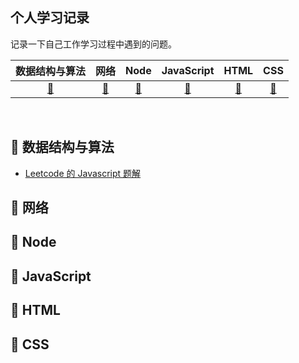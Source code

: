 ## 个人学习记录

记录一下自己工作学习过程中遇到的问题。

|         数据结构与算法         |          网络          |          Node          |          JavaScript          |              HTML              |          CSS          |
| :----------------------------: | :--------------------: | :--------------------: | :--------------------------: | :----------------------------: | :-------------------: |
| [:memo:](#memo-数据结构与算法) | [:snail:](#snail-网络) | [:8ball:](#8ball-Node) | [:shirt:](#shirt-JavaScript) | [:hamburger:](#hamburger-HTML) | [:lemon:](#lemon-CSS) |

<br>

## :memo: 数据结构与算法

- [Leetcode 的 Javascript 题解](算法与数据结构/README.md)

## :snail: 网络

## :8ball: Node

## :shirt: JavaScript

## :hamburger: HTML

## :lemon: CSS
